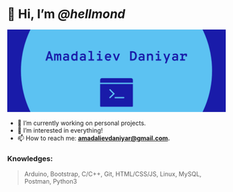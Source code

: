 # 👋 Hi, I’m _@hellmond_
![image](/assets/images/logo.png)
- 🔭 I’m currently working on personal projects.
- 👀 I’m interested in everything!
- 📫 How to reach me: **amadalievdaniyar@gmail.com.**

### Knowledges:
> Arduino, Bootstrap, C/C++, Git, HTML/CSS/JS, Linux, MySQL, Postman, Python3
